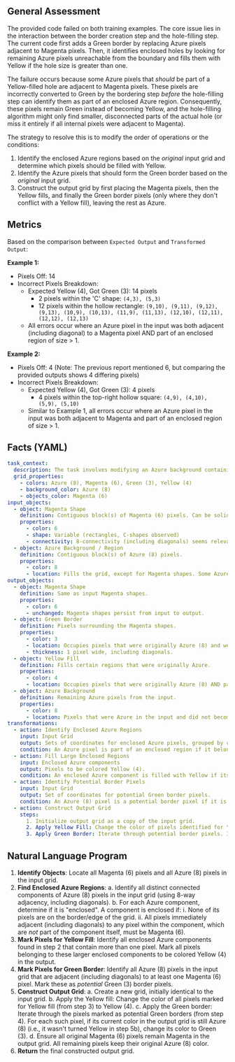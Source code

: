 ## General Assessment

The provided code failed on both training examples. The core issue lies in the interaction between the border creation step and the hole-filling step. The current code first adds a Green border by replacing Azure pixels adjacent to Magenta pixels. Then, it identifies enclosed holes by looking for remaining Azure pixels unreachable from the boundary and fills them with Yellow if the hole size is greater than one.

The failure occurs because some Azure pixels that *should* be part of a Yellow-filled hole are adjacent to Magenta pixels. These pixels are incorrectly converted to Green by the bordering step *before* the hole-filling step can identify them as part of an enclosed Azure region. Consequently, these pixels remain Green instead of becoming Yellow, and the hole-filling algorithm might only find smaller, disconnected parts of the actual hole (or miss it entirely if all internal pixels were adjacent to Magenta).

The strategy to resolve this is to modify the order of operations or the conditions:
1.  Identify the enclosed Azure regions based on the *original* input grid and determine which pixels should be filled with Yellow.
2.  Identify the Azure pixels that should form the Green border based on the *original* input grid.
3.  Construct the output grid by first placing the Magenta pixels, then the Yellow fills, and finally the Green border pixels (only where they don't conflict with a Yellow fill), leaving the rest as Azure.

## Metrics

Based on the comparison between `Expected Output` and `Transformed Output`:

**Example 1:**
-   Pixels Off: 14
-   Incorrect Pixels Breakdown:
    -   Expected Yellow (4), Got Green (3): 14 pixels
        -   2 pixels within the 'C' shape: `(4,3), (5,3)`
        -   12 pixels within the hollow rectangle: `(9,10), (9,11), (9,12), (9,13), (10,9), (10,13), (11,9), (11,13), (12,10), (12,11), (12,12), (12,13)`
    -   All errors occur where an Azure pixel in the input was both adjacent (including diagonal) to a Magenta pixel AND part of an enclosed region of size > 1.

**Example 2:**
-   Pixels Off: 4 (Note: The previous report mentioned 6, but comparing the provided outputs shows 4 differing pixels)
-   Incorrect Pixels Breakdown:
    -   Expected Yellow (4), Got Green (3): 4 pixels
        -   4 pixels within the top-right hollow square: `(4,9), (4,10), (5,9), (5,10)`
    -   Similar to Example 1, all errors occur where an Azure pixel in the input was both adjacent to Magenta and part of an enclosed region of size > 1.

## Facts (YAML)


```yaml
task_context:
  description: The task involves modifying an Azure background containing Magenta shapes.
  grid_properties:
    - colors: Azure (8), Magenta (6), Green (3), Yellow (4)
    - background_color: Azure (8)
    - objects_color: Magenta (6)
input_objects:
  - object: Magenta Shape
    definition: Contiguous block(s) of Magenta (6) pixels. Can be solid or hollow.
    properties:
      - color: 6
      - shape: Variable (rectangles, C-shapes observed)
      - connectivity: 8-connectivity (including diagonals) seems relevant for defining the shape and its boundary.
  - object: Azure Background / Region
    definition: Contiguous block(s) of Azure (8) pixels.
    properties:
      - color: 8
      - location: Fills the grid, except for Magenta shapes. Some Azure regions might be enclosed by Magenta shapes.
output_objects:
  - object: Magenta Shape
    definition: Same as input Magenta shapes.
    properties:
      - color: 6
      - unchanged: Magenta shapes persist from input to output.
  - object: Green Border
    definition: Pixels surrounding the Magenta shapes.
    properties:
      - color: 3
      - location: Occupies pixels that were originally Azure (8) and were adjacent (including diagonals) to any Magenta (6) pixel, *unless* that pixel becomes part of a Yellow Fill.
      - thickness: 1 pixel wide, including diagonals.
  - object: Yellow Fill
    definition: Fills certain regions that were originally Azure.
    properties:
      - color: 4
      - location: Occupies pixels that were originally Azure (8) AND part of a connected component of Azure pixels completely enclosed by Magenta (6) pixels (using 8-connectivity for enclosure check) AND the size of that Azure component is greater than 1 pixel.
  - object: Azure Background
    definition: Remaining Azure pixels from the input.
    properties:
      - color: 8
      - location: Pixels that were Azure in the input and did not become Green Border or Yellow Fill. Includes enclosed single Azure pixels.
transformations:
  - action: Identify Enclosed Azure Regions
    input: Input Grid
    output: Sets of coordinates for enclosed Azure pixels, grouped by connected components.
    condition: An Azure pixel is part of an enclosed region if it belongs to a connected component of Azure pixels where none of the component's pixels touch the grid boundary, and all non-Azure, non-component pixels adjacent (including diagonals) to the component are Magenta (6).
  - action: Fill Large Enclosed Regions
    input: Enclosed Azure components
    output: Pixels to be colored Yellow (4).
    condition: An enclosed Azure component is filled with Yellow if its size (number of pixels) is greater than 1.
  - action: Identify Potential Border Pixels
    input: Input Grid
    output: Set of coordinates for potential Green border pixels.
    condition: An Azure (8) pixel is a potential border pixel if it is adjacent (including diagonals) to any Magenta (6) pixel.
  - action: Construct Output Grid
    steps:
      1. Initialize output grid as a copy of the input grid.
      2. Apply Yellow Fill: Change the color of pixels identified for Yellow fill to 4.
      3. Apply Green Border: Iterate through potential border pixels. If the corresponding pixel in the output grid is still Azure (8), change its color to Green (3). (Magenta and Yellow pixels are not overridden by Green).
```


## Natural Language Program

1.  **Identify Objects**: Locate all Magenta (6) pixels and all Azure (8) pixels in the input grid.
2.  **Find Enclosed Azure Regions**:
    a.  Identify all distinct connected components of Azure (8) pixels in the input grid (using 8-way adjacency, including diagonals).
    b.  For each Azure component, determine if it is "enclosed". A component is enclosed if:
        i.  None of its pixels are on the border/edge of the grid.
        ii. All pixels immediately adjacent (including diagonals) to any pixel within the component, which are *not* part of the component itself, must be Magenta (6).
3.  **Mark Pixels for Yellow Fill**: Identify all enclosed Azure components found in step 2 that contain more than one pixel. Mark all pixels belonging to these larger enclosed components to be colored Yellow (4) in the output.
4.  **Mark Pixels for Green Border**: Identify all Azure (8) pixels in the input grid that are adjacent (including diagonals) to at least one Magenta (6) pixel. Mark these as *potential* Green (3) border pixels.
5.  **Construct Output Grid**:
    a.  Create a new grid, initially identical to the input grid.
    b.  Apply the Yellow fill: Change the color of all pixels marked for Yellow fill (from step 3) to Yellow (4).
    c.  Apply the Green border: Iterate through the pixels marked as potential Green borders (from step 4). For each such pixel, if its current color in the output grid is still Azure (8) (i.e., it wasn't turned Yellow in step 5b), change its color to Green (3).
    d.  Ensure all original Magenta (6) pixels remain Magenta in the output grid. All remaining pixels keep their original Azure (8) color.
6.  **Return** the final constructed output grid.